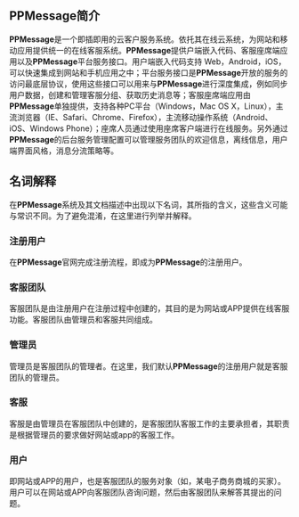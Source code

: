 ## **PPMessage**简介

**PPMessage**是一个即插即用的云客户服务系统。依托其在线云系统，为网站和移动应用提供统一的在线客服系统。**PPMessage**提供户端嵌入代码、客服座席端应用以及**PPMessage**平台服务接口。用户端嵌入代码支持 Web，Android，iOS，可以快速集成到网站和手机应用之中；平台服务接口是**PPMessage**开放的服务的访问最底层协议，使用这些接口可以用来与**PPMessage**进行深度集成，例如同步用户数据，创建和管理客服分组、获取历史消息等；客服座席端应用由**PPMessage**单独提供，支持各种PC平台（Windows，Mac OS X，Linux），主流浏览器（IE、Safari、Chrome、Firefox），主流移动操作系统（Android、iOS、Windows Phone）；座席人员通过使用座席客户端进行在线服务。另外通过**PPMessage**的后台服务管理配置可以管理服务团队的欢迎信息，离线信息，用户端界面风格，消息分流策略等。

## 名词解释
在**PPMessage**系统及其文档描述中出现以下名词，其所指的含义，这些含义可能与常识不同。为了避免混淆，在这里进行列举并解释。

### 注册用户

在**PPMessage**官网完成注册流程，即成为**PPMessage**的注册用户。

### 客服团队

客服团队是由注册用户在注册过程中创建的，其目的是为网站或APP提供在线客服功能。客服团队由管理员和客服共同组成。

### 管理员

管理员是客服团队的管理者。在这里，我们默认**PPMessage**的注册用户就是客服团队的管理员。

### 客服

客服是由管理员在客服团队中创建的，是客服团队客服工作的主要承担者，其职责是根据管理员的要求做好网站或app的客服工作。

### 用户

即网站或APP的用户，也是客服团队的服务对象（如，某电子商务商城的买家）。用户可以在网站或APP向客服团队咨询问题，然后由客服团队来解答其提出的问题。